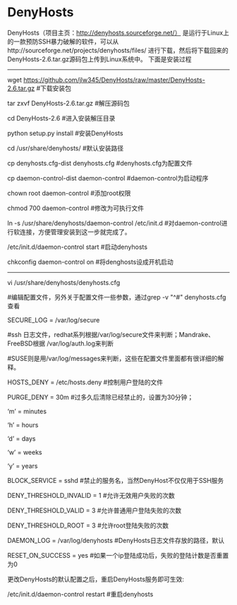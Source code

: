 # DenyHosts
DenyHosts（项目主页：http://denyhosts.sourceforge.net/） 是运行于Linux上的一款预防SSH暴力破解的软件，可以从http://sourceforge.net/projects/denyhosts/files/ 进行下载，然后将下载回来的DenyHosts-2.6.tar.gz源码包上传到Linux系统中。
下面是安装过程
****************************************************************
wget https://github.com/jlw345/DenyHosts/raw/master/DenyHosts-2.6.tar.gz   #下载安装包

tar zxvf DenyHosts-2.6.tar.gz                                              #解压源码包

cd DenyHosts-2.6                                                            #进入安装解压目录

python setup.py install                                                    #安装DenyHosts

cd /usr/share/denyhosts/                                                  #默认安装路径

cp denyhosts.cfg-dist denyhosts.cfg                                    #denyhosts.cfg为配置文件

cp daemon-control-dist daemon-control                                #daemon-control为启动程序

chown root daemon-control                                           #添加root权限

chmod 700 daemon-control                                            #修改为可执行文件

ln -s /usr/share/denyhosts/daemon-control /etc/init.d         #对daemon-control进行软连接，方便管理安装到这一步就完成了。

/etc/init.d/daemon-control start             #启动denyhosts

chkconfig daemon-control on                  #将denghosts设成开机启动
******************************************************************
vi /usr/share/denyhosts/denyhosts.cfg    

#编辑配置文件，另外关于配置文件一些参数，通过grep -v "^#" denyhosts.cfg查看

SECURE_LOG = /var/log/secure     

#ssh 日志文件，redhat系列根据/var/log/secure文件来判断；Mandrake、FreeBSD根据 /var/log/auth.log来判断

 #SUSE则是用/var/log/messages来判断，这些在配置文件里面都有很详细的解释。
 
HOSTS_DENY = /etc/hosts.deny                 #控制用户登陆的文件

PURGE_DENY = 30m                             #过多久后清除已经禁止的，设置为30分钟；

‘m’ = minutes

‘h’ = hours

‘d’ = days

‘w’ = weeks

‘y’ = years

BLOCK_SERVICE = sshd                           #禁止的服务名，当然DenyHost不仅仅用于SSH服务

DENY_THRESHOLD_INVALID = 1                     #允许无效用户失败的次数

DENY_THRESHOLD_VALID = 3                       #允许普通用户登陆失败的次数

DENY_THRESHOLD_ROOT = 3                        #允许root登陆失败的次数

DAEMON_LOG = /var/log/denyhosts                #DenyHosts日志文件存放的路径，默认

RESET_ON_SUCCESS = yes                         #如果一个ip登陆成功后，失败的登陆计数是否重置为0

更改DenyHosts的默认配置之后，重启DenyHosts服务即可生效: 

/etc/init.d/daemon-control restart             #重启denyhosts
